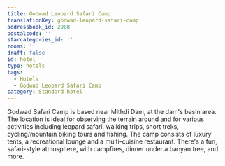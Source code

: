 ```yaml
---
title: Godwad Leopard Safari Camp
translationKey: godwad-leopard-safari-camp
addressbook_id: 2988
postalcode: ''
starcategories_id: ''
rooms: ''
draft: false
id: hotel
type: hotels
tags:
  - Hotels
  - Godwad Leopard Safari Camp
category: Standard hotel
---
```

Godwad Safari Camp is based near Mithdi Dam, at the dam's basin area. The location is ideal for observing the terrain around and for various activities including leopard safari, walking trips, short treks, cycling/mountain biking tours and fishing. The camp consists of luxury tents, a recreational lounge and a multi-cuisine restaurant. There's a fun, safari-style atmosphere, with campfires, dinner under a banyan tree, and more.